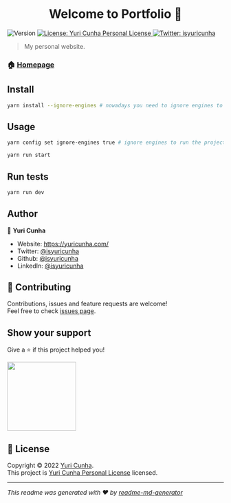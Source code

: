 <h1 align="center">Welcome to Portfolio 👋</h1>
<p>
  <img alt="Version" src="https://img.shields.io/badge/version-1.1-blue.svg?cacheSeconds=2592000" />
  <a href="https://github.com/isyuricunha/portfolio-v1/blob/master/LICENSE.md" target="_blank">
    <img alt="License: Yuri Cunha Personal License" src="https://img.shields.io/badge/License-Yuri Cunha Personal License-yellow.svg" />
  </a>
  <a href="https://twitter.com/isyuricunha" target="_blank">
    <img alt="Twitter: isyuricunha" src="https://img.shields.io/twitter/follow/isyuricunha.svg?style=social" />
  </a>
</p>

> My personal website.

### 🏠 [Homepage](https://www.yuricunha.com/)

## Install

```sh
yarn install --ignore-engines # nowadays you need to ignore engines to install the dependencies
```

## Usage

```sh
yarn config set ignore-engines true # ignore engines to run the project

```

```sh
yarn run start
```

## Run tests

```sh
yarn run dev
```

## Author

👤 **Yuri Cunha**

- Website: https://yuricunha.com/
- Twitter: [@isyuricunha](https://twitter.com/isyuricunha)
- Github: [@isyuricunha](https://github.com/isyuricunha)
- LinkedIn: [@isyuricunha](https://linkedin.com/in/isyuricunha)

## 🤝 Contributing

Contributions, issues and feature requests are welcome!<br />Feel free to check [issues page](https://github.com/isyuricunha/website/issues).

## Show your support

Give a ⭐️ if this project helped you!

<a href="https://www.patreon.com/isyuricunha">
  <img src="https://c5.patreon.com/external/logo/become_a_patron_button@2x.png" width="160">
</a>

## 📝 License

Copyright © 2022 [Yuri Cunha](https://github.com/isyuricunha).<br />
This project is [Yuri Cunha Personal License](https://github.com/isyuricunha/portfolio-v1/blob/master/LICENSE.md) licensed.

---

_This readme was generated with ❤️ by [readme-md-generator](https://github.com/kefranabg/readme-md-generator)_

